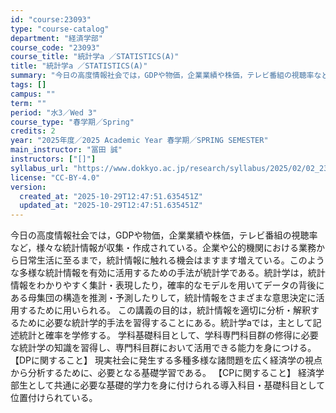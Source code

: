 ```yaml
---
id: "course:23093"
type: "course-catalog"
department: "経済学部"
course_code: "23093"
course_title: "統計学a ／STATISTICS(A)"
title: "統計学a ／STATISTICS(A)"
summary: "今日の高度情報社会では，GDPや物価，企業業績や株価，テレビ番組の視聴率など，様々な統計情報が収集・作成されている。企業や公的機関における業務から日常生活に至るまで，統計情報に触れる機会はますます増えている。このような多様な統計情報を有効に…"
tags: []
campus: ""
term: ""
period: "水3／Wed 3"
course_type: "春学期／Spring"
credits: 2
year: "2025年度／2025 Academic Year 春学期／SPRING SEMESTER"
main_instructor: "冨田 誠"
instructors: ["[]"]
syllabus_url: "https://www.dokkyo.ac.jp/research/syllabus/2025/02/02_23093_ja_JP.html"
license: "CC-BY-4.0"
version:
  created_at: "2025-10-29T12:47:51.635451Z"
  updated_at: "2025-10-29T12:47:51.635451Z"
---
```

今日の高度情報社会では，GDPや物価，企業業績や株価，テレビ番組の視聴率など，様々な統計情報が収集・作成されている。企業や公的機関における業務から日常生活に至るまで，統計情報に触れる機会はますます増えている。このような多様な統計情報を有効に活用するための手法が統計学である。統計学は，統計情報をわかりやすく集計・表現したり，確率的なモデルを用いてデータの背後にある母集団の構造を推測・予測したりして，統計情報をさまざまな意思決定に活用するために用いられる。 この講義の目的は，統計情報を適切に分析・解釈するために必要な統計学的手法を習得することにある。統計学aでは，主として記述統計と確率を学修する。 学科基礎科目として、学科専門科目群の修得に必要な統計学の知識を習得し、専門科目群において活用できる能力を身につける。 【DPに関すること】 現実社会に発生する多種多様な諸問題を広く経済学の視点から分析するために、必要となる基礎学習である。 【CPに関すること】 経済学部生として共通に必要な基礎的学力を身に付けられる導入科目・基礎科目として位置付けられている。
